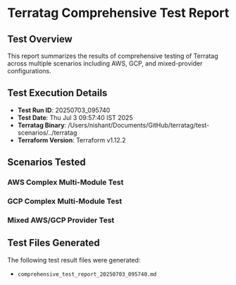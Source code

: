 # Terratag Comprehensive Test Report

## Test Overview

This report summarizes the results of comprehensive testing of Terratag across multiple scenarios including AWS, GCP, and mixed-provider configurations.

## Test Execution Details

- **Test Run ID**: 20250703_095740
- **Test Date**: Thu Jul  3 09:57:40 IST 2025
- **Terratag Binary**: /Users/nishant/Documents/GitHub/terratag/test-scenarios/../terratag
- **Terraform Version**: Terraform v1.12.2

## Scenarios Tested

### AWS Complex Multi-Module Test

### GCP Complex Multi-Module Test

### Mixed AWS/GCP Provider Test

## Test Files Generated

The following test result files were generated:

- `comprehensive_test_report_20250703_095740.md`
